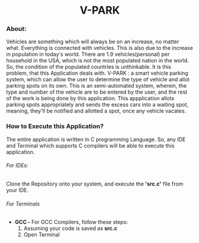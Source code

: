 <p align='center'>
<h1 align='center'>V-PARK</h1>
</p>
<h3>
About:
</h3>
<p>
Vehicles are something which will always be on an increase, no matter what. Everything is connected with vehicles. This is also due to the increase in population in today's world. There are 1.9 vehicles(personal) per household in the USA, which is not the most populated nation in the world. So, the condition of the populated countries is unthinkable. It is this problem, that this Application deals with. V-PARK : a smart vehicle parking system, which can allow the user to determine the type of vehicle and allot parking spots on its own. This is an semi-automated system, wherein, the type and number of the vehicle are to be entered by the user, and the rest of the work is being done by this application. This appplication allots parking spots appropriately and sends the excess cars into a waiting spot, meaning, they'll be notified and allotted a spot, once any vehicle vacates.
</p>
<h3>
How to Execute this Application?
</h3>
<p>
The entire application is written in C programming Language. So, any IDE and Terminal which supports C compilers will be able to execute this application.
<h6>For IDEs:</h6>
Clone the Repository onto your system, and execute the <strong>'src.c'</strong> file from your IDE.
<h6>For Terminals</h6>
<ul>
  <li><strong>GCC - </strong>For GCC Compilers, follow these steps:
    <ol><li>Assuming your code is saved as <strong>src.c</strong></li>
      <li>Open Terminal</li></ol>
  </li>
</p>
